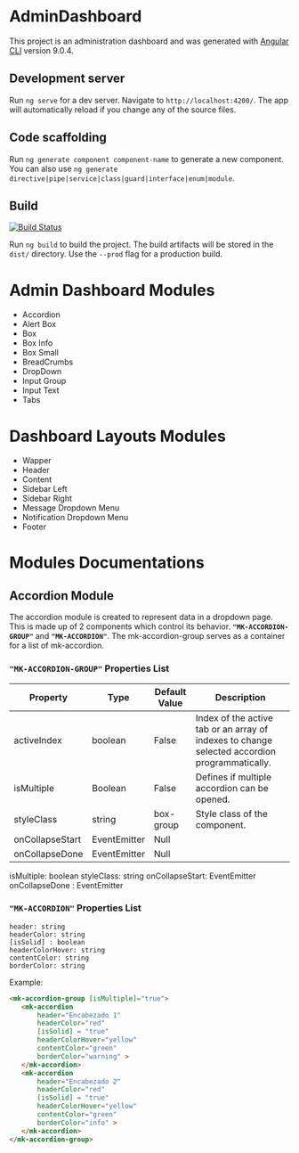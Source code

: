 # AdminDashboard

This project is an administration dashboard and was generated with [Angular CLI](https://github.com/angular/angular-cli) version 9.0.4.



## Development server

Run `ng serve` for a dev server. Navigate to `http://localhost:4200/`. The app will automatically reload if you change any of the source files.

## Code scaffolding

Run `ng generate component component-name` to generate a new component. You can also use `ng generate directive|pipe|service|class|guard|interface|enum|module`.

## Build
[![Build Status](https://travis-ci.org/joemccann/dillinger.svg?branch=master)](https://travis-ci.org/joemccann/dillinger)

Run `ng build` to build the project. The build artifacts will be stored in the `dist/` directory. Use the `--prod` flag  for a production build.

# Admin Dashboard Modules 

* Accordion
* Alert Box
* Box
* Box Info
* Box Small
* BreadCrumbs
* DropDown
* Input Group
* Input Text
* Tabs

# Dashboard Layouts Modules
* Wapper
* Header
* Content    
* Sidebar Left
* Sidebar Right
* Message Dropdown Menu
* Notification Dropdown Menu
* Footer

# Modules Documentations
## Accordion Module

The accordion module is created to represent data in a dropdown page. This is made up of 2 components which control its behavior. **`"MK-ACCORDION-GROUP"`** and **`"MK-ACCORDION"`**. The mk-accordion-group serves as a container for a list of mk-accordion.

### `"MK-ACCORDION-GROUP"` Properties List


| Property        	| Type         	| Default Value 	| Description                                                                                   	|
|-----------------	|--------------	|---------------	|-----------------------------------------------------------------------------------------------	|
| activeIndex     	| boolean      	| False         	| Index of the active tab or an array of indexes to change selected accordion programmatically. 	|
| isMultiple      	| Boolean      	| False         	| Defines if multiple accordion can be opened.                                                  	|
| styleClass      	| string       	| box-group     	| Style class of the component.                                                                 	|
| onCollapseStart 	| EventEmitter 	| Null          	|                                                                                               	|
| onCollapseDone  	| EventEmitter 	| Null          	|                                                                                               	|


isMultiple: boolean
styleClass: string
onCollapseStart: EventEmitter
onCollapseDone : EventEmitter

### `"MK-ACCORDION"` Properties List
```
header: string
headerColor: string
[isSolid] : boolean
headerColorHover: string
contentColor: string
borderColor: string
```
Example:

```html
<mk-accordion-group [isMultiple]="true">        
   <mk-accordion 
       header="Encabezado 1" 
       headerColor="red" 
       [isSolid] = "true" 
       headerColorHover="yellow" 
       contentColor="green" 
       borderColor="warning" >
   </mk-accordion>
   <mk-accordion 
       header="Encabezado 2" 
       headerColor="red" 
       [isSolid] = "true" 
       headerColorHover="yellow" 
       contentColor="green" 
       borderColor="info" >
   </mk-accordion>   
</mk-accordion-group>
```



